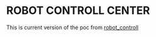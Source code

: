 # ROBOT CONTROLL CENTER

This is current version of the poc from [robot_controll](https://github.com/gdimitriu/tcp_tools/tree/main/robot_controll)


